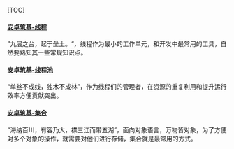 [TOC]
#### [安卓筑基-线程](https://gongluis.github.io/essay/thread/)
”九层之台，起于垒土。“，线程作为最小的工作单元，和开发中最常用的工具，自然要熟知其一些常规知识点。
#### [安卓筑基-线程池](https://gongluis.github.io/essay/threadPool/)  
“单丝不成线，独木不成林”，作为线程们的管理者，在资源的重复利用和提升运行效率方便贡献突出。
#### [安卓筑基-集合](https://note.youdao.com/)  
“海纳百川，有容乃大，襟三江而带五湖”，面向对象语言，万物皆对象，为了方便对多个对象的操作，就需要对他们进行存储，集合就是最常用的方式。


